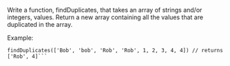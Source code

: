 Write a function, findDuplicates, that takes an array of strings and/or integers, values. Return a new array containing all the values that are duplicated in the array.

Example:

```findDuplicates([1, 1, 3, 4, 5, 6, 7, 8, 9, 9]) // returns [1, 9]
findDuplicates(['Bob', 'bob', 'Rob', 'Rob', 1, 2, 3, 4, 4]) // returns ['Rob', 4]```
